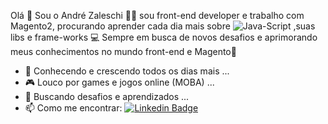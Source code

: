 Olá 👋
Sou o André Zaleschi 💁‍♂️ sou front-end developer e trabalho com Magento2, procurando aprender cada dia mais sobre ![Java-Script](https://img.shields.io/badge/Java-Script-yellow.svg)  ,suas libs e frame-works 💻
Sempre em busca de novos desafios e aprimorando meus conhecimentos no mundo front-end e Magento🔔 

- 🌱 Conhecendo e crescendo todos os dias mais ...
- 🎮 Louco por games e jogos online (MOBA) ...
- 🤔 Buscando desafios e aprendizados ...
- 📫 Como me encontrar: [![Linkedin Badge](https://img.shields.io/badge/-LinkedIn-blue?style=flat-square&logo=Linkedin&logoColor=white&link=https://www.linkedin.com/in/andr%C3%A9-bersani-zaleschi-33a180104/)](https://www.linkedin.com/in/andr%C3%A9-bersani-zaleschi-33a180104/) 

